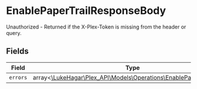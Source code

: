 # EnablePaperTrailResponseBody

Unauthorized - Returned if the X-Plex-Token is missing from the header or query.


## Fields

| Field                                                                                                                    | Type                                                                                                                     | Required                                                                                                                 | Description                                                                                                              |
| ------------------------------------------------------------------------------------------------------------------------ | ------------------------------------------------------------------------------------------------------------------------ | ------------------------------------------------------------------------------------------------------------------------ | ------------------------------------------------------------------------------------------------------------------------ |
| `errors`                                                                                                                 | array<[\LukeHagar\Plex_API\Models\Operations\EnablePaperTrailErrors](../../Models/Operations/EnablePaperTrailErrors.md)> | :heavy_minus_sign:                                                                                                       | N/A                                                                                                                      |